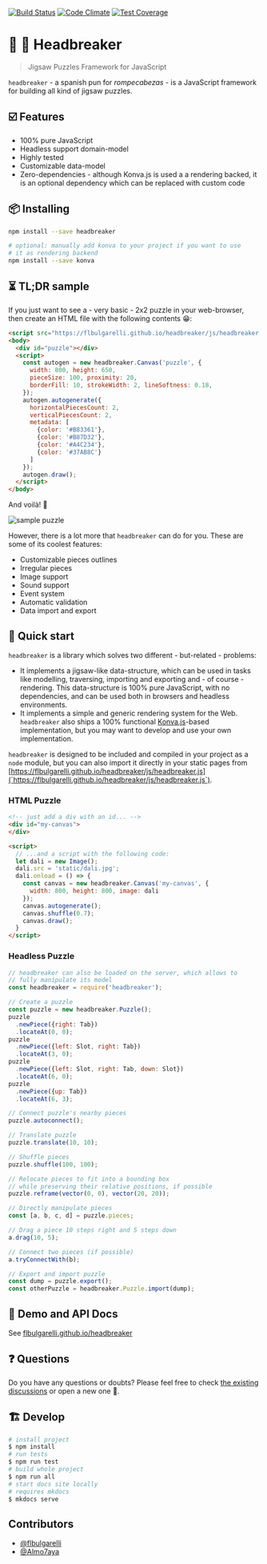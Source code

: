 [![Build Status](https://travis-ci.com/flbulgarelli/headbreaker.svg?branch=master)](https://travis-ci.com/flbulgarelli/headbreaker)
[![Code Climate](https://codeclimate.com/github/flbulgarelli/headbreaker/badges/gpa.svg)](https://codeclimate.com/github/flbulgarelli/headbreaker)
[![Test Coverage](https://codeclimate.com/github/flbulgarelli/headbreaker/badges/coverage.svg)](https://codeclimate.com/github/flbulgarelli/headbreaker)

# 🧩 🤯 Headbreaker

> Jigsaw Puzzles Framework for JavaScript

`headbreaker` - a spanish pun for _rompecabezas_ - is a JavaScript framework for building all kind of jigsaw puzzles.

## ☑️ Features

 * 100% pure JavaScript
 * Headless support domain-model
 * Highly tested
 * Customizable data-model
 * Zero-dependencies - although Konva.js is used a a rendering backed, it is an optional dependency which can be replaced with custom code

## 📦 Installing

```bash
npm install --save headbreaker

# optional: manually add konva to your project if you want to use
# it as rendering backend
npm install --save konva
```

## ⏳ TL;DR sample

If you just want to see a - very basic - 2x2 puzzle in your web-browser, then create an HTML file with the following contents 😁:

```html
<script src="https://flbulgarelli.github.io/headbreaker/js/headbreaker.js"></script>
<body>
  <div id="puzzle"></div>
  <script>
    const autogen = new headbreaker.Canvas('puzzle', {
      width: 800, height: 650,
      pieceSize: 100, proximity: 20,
      borderFill: 10, strokeWidth: 2, lineSoftness: 0.18,
    });
    autogen.autogenerate({
      horizontalPiecesCount: 2,
      verticalPiecesCount: 2,
      metadata: [
        {color: '#B83361'},
        {color: '#B87D32'},
        {color: '#A4C234'},
        {color: '#37AB8C'}
      ]
    });
    autogen.draw();
  </script>
</body>
```

And voilà! 🎊

![sample puzzle](https://raw.githubusercontent.com/flbulgarelli/headbreaker/master/docs/tldr_puzzle.png)

However, there is a lot more that `headbreaker` can do for you. These are some of its coolest features:

 * Customizable pieces outlines
 * Irregular pieces
 * Image support
 * Sound support
 * Event system
 * Automatic validation
 * Data import and export

## 🏁 Quick start

`headbreaker` is a library which solves two different - but-related - problems:

  * It implements a jigsaw-like data-structure, which can be used in tasks like modelling, traversing, importing and exporting and - of course - rendering. This data-structure is 100% pure JavaScript, with no dependencies, and can be used both in browsers and headless environments.
  * It implements a simple and generic rendering system for the Web. `headbreaker` also ships a 100% functional [Konva.js](https://konvajs.org/)-based implementation, but you may want to develop and use your own implementation.

`headbreaker` is designed to be included and compiled in your project as a `node` module, but you can also import it directly in your static pages from [https://flbulgarelli.github.io/headbreaker/js/headbreaker.js](`https://flbulgarelli.github.io/headbreaker/js/headbreaker.js`).

### HTML Puzzle

```html
<!-- just add a div with an id... -->
<div id="my-canvas">
</div>

<script>
  // ...and a script with the following code:
  let dali = new Image();
  dali.src = 'static/dali.jpg';
  dali.onload = () => {
    const canvas = new headbreaker.Canvas('my-canvas', {
      width: 800, height: 800, image: dali
    });
    canvas.autogenerate();
    canvas.shuffle(0.7);
    canvas.draw();
  }
</script>
```

### Headless Puzzle

```javascript
// headbreaker can also be loaded on the server, which allows to
// fully manipulate its model
const headbreaker = require('headbreaker');

// Create a puzzle
const puzzle = new headbreaker.Puzzle();
puzzle
  .newPiece({right: Tab})
  .locateAt(0, 0);
puzzle
  .newPiece({left: Slot, right: Tab})
  .locateAt(3, 0);
puzzle
  .newPiece({left: Slot, right: Tab, down: Slot})
  .locateAt(6, 0);
puzzle
  .newPiece({up: Tab})
  .locateAt(6, 3);

// Connect puzzle's nearby pieces
puzzle.autoconnect();

// Translate puzzle
puzzle.translate(10, 10);

// Shuffle pieces
puzzle.shuffle(100, 100);

// Relocate pieces to fit into a bounding box
// while preserving their relative positions, if possible
puzzle.reframe(vector(0, 0), vector(20, 20));

// Directly manipulate pieces
const [a, b, c, d] = puzzle.pieces;

// Drag a piece 10 steps right and 5 steps down
a.drag(10, 5);

// Connect two pieces (if possible)
a.tryConnectWith(b);

// Export and import puzzle
const dump = puzzle.export();
const otherPuzzle = headbreaker.Puzzle.import(dump);
```

## 👀 Demo and API Docs

See [flbulgarelli.github.io/headbreaker](https://flbulgarelli.github.io/headbreaker/)

## ❓ Questions

Do you have any questions or doubts? Please feel free to check [the existing discussions](https://github.com/flbulgarelli/headbreaker/discussions) or open a new one 🙋.

## 🏗 Develop

```bash
# install project
$ npm install
# run tests
$ npm run test
# build whole project
$ npm run all
# start docs site locally
# requires mkdocs
$ mkdocs serve
```

## Contributors

* [@flbulgarelli](https://github.com/flbulgarelli)
* [@Almo7aya](https://github.com/Almo7aya)
